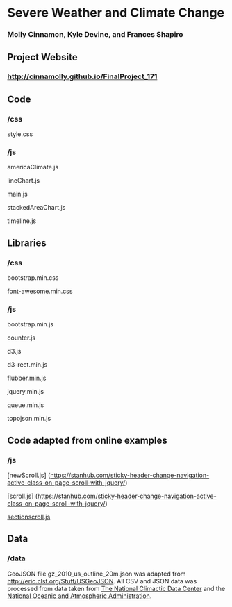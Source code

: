 # Severe Weather and Climate Change
### Molly Cinnamon, Kyle Devine, and Frances Shapiro

## Project Website
### <http://cinnamolly.github.io/FinalProject_171>

## Code
### /css
style.css

### /js
americaClimate.js

lineChart.js

main.js

stackedAreaChart.js

timeline.js

## Libraries

### /css
bootstrap.min.css

font-awesome.min.css

### /js
bootstrap.min.js

counter.js

d3.js

d3-rect.min.js

flubber.min.js

jquery.min.js

queue.min.js

topojson.min.js

## Code adapted from online examples

### /js
 [newScroll.js] (https://stanhub.com/sticky-header-change-navigation-active-class-on-page-scroll-with-jquery/)

 [scroll.js] (https://stanhub.com/sticky-header-change-navigation-active-class-on-page-scroll-with-jquery/)

 [sectionscroll.js](https://stanhub.com/sticky-header-change-navigation-active-class-on-page-scroll-with-jquery/)


## Data
### /data
GeoJSON file gz_2010_us_outline_20m.json was adapted from <http://eric.clst.org/Stuff/USGeoJSON>.  All CSV and JSON data was processed from data taken from [The National Climactic Data Center](https://www.ncdc.noaa.gov/) and the [National Oceanic and Atmospheric Administration](http://www.noaa.gov/weather).


